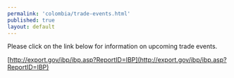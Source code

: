 ```yaml
--- 
permalink: 'colombia/trade-events.html' 
published: true 
layout: default
---
```

Please click on the link below for information on upcoming trade events.

[http://export.gov/ibp/ibp.asp?ReportID=IBP](http://export.gov/ibp/ibp.asp?ReportID=IBP)
